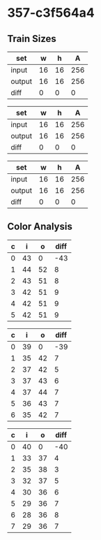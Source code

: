 # 357-c3f564a4
## Train Sizes

|set|w|h|A|
|---|---|---|---|
|input|16|16|256|
|output|16|16|256|
|diff|0|0|0|


|set|w|h|A|
|---|---|---|---|
|input|16|16|256|
|output|16|16|256|
|diff|0|0|0|


|set|w|h|A|
|---|---|---|---|
|input|16|16|256|
|output|16|16|256|
|diff|0|0|0|


## Color Analysis

|c|i|o|diff|
|---|---|---|---|
|0|43|0|-43|
|1|44|52|8|
|2|43|51|8|
|3|42|51|9|
|4|42|51|9|
|5|42|51|9|


|c|i|o|diff|
|---|---|---|---|
|0|39|0|-39|
|1|35|42|7|
|2|37|42|5|
|3|37|43|6|
|4|37|44|7|
|5|36|43|7|
|6|35|42|7|


|c|i|o|diff|
|---|---|---|---|
|0|40|0|-40|
|1|33|37|4|
|2|35|38|3|
|3|32|37|5|
|4|30|36|6|
|5|29|36|7|
|6|28|36|8|
|7|29|36|7|

